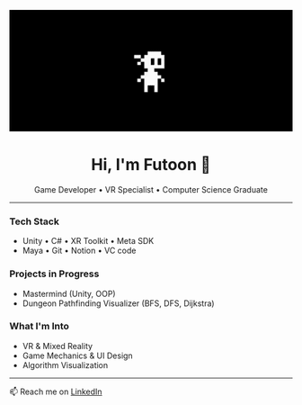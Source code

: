 <p align="center">
  <img src="https://github.com/fut11/fut11/blob/0399a0dc11051754bfbc7e5b67875e2110c85252/Untitled%20video%20-%20Made%20with%20Clipchamp%20(2).gif" />
</p>
<h1 align="center">Hi, I'm Futoon 👾</h1>

<p align="center">
   Game Developer •  VR Specialist •  Computer Science Graduate
</p>

---

### Tech Stack
- Unity • C# • XR Toolkit • Meta SDK
- Maya • Git • Notion • VC code

### Projects in Progress
-  Mastermind (Unity, OOP)
-  Dungeon Pathfinding Visualizer (BFS, DFS, Dijkstra)

### What I'm Into
- VR & Mixed Reality
- Game Mechanics & UI Design
- Algorithm Visualization

---

📫 Reach me on [LinkedIn](https://www.linkedin.com/in/futoon)

